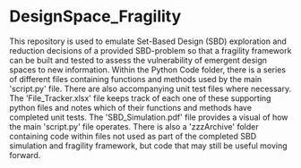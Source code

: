 # DesignSpace_Fragility

This repository is used to emulate Set-Based Design (SBD) exploration and reduction decisions of a provided SBD-problem so that a fragility framework can be built and tested to assess the vulnerability of emergent design spaces to new information.  Within the Python Code folder, there is a series of different files containing functions and methods used by the main 'script.py' file.  There are also accompanying unit test files where necessary.  The 'File_Tracker.xlsx' file keeps track of each one of these supporting python files and notes which of their functions and methods have completed unit tests.  The 'SBD_Simulation.pdf' file provides a visual of how the main 'script.py' file operates.  There is also a 'zzzArchive' folder containing code within files not used as part of the completed SBD simulation and fragility framework, but code that may still be useful moving forward.
